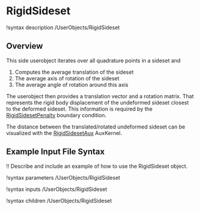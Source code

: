 # RigidSideset

!syntax description /UserObjects/RigidSideset

## Overview

This side userobject iterates over all quadrature points in a sideset and

1. Computes the average translation of the sideset
2. The average axis of rotation of the sideset
3. The average angle of rotation around this axis

The userobject then provides a translation vector and a rotation matrix. That
represents the rigid body displacement of the undeformed sideset closest to the
deformed sideset. This information is required by the [RigidSidesetPenalty](RigidSidesetPenalty.md)
boundary condition.

The distance between the translated/rotated undeformed sideset can be visualized
with the [RigidSidesetAux](RigidSidesetAux.md) AuxKernel.

## Example Input File Syntax

!! Describe and include an example of how to use the RigidSideset object.

!syntax parameters /UserObjects/RigidSideset

!syntax inputs /UserObjects/RigidSideset

!syntax children /UserObjects/RigidSideset
